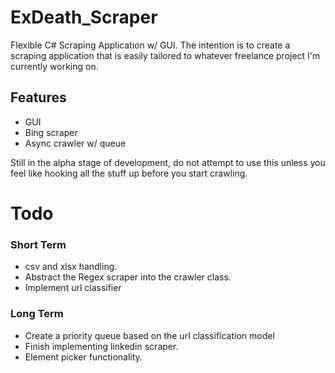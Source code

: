 # ExDeath_Scraper
Flexible C# Scraping Application w/ GUI. The intention is to create a scraping application that is easily tailored to whatever freelance project I'm currently working on.

## Features
* GUI
* Bing scraper
* Async crawler w/ queue

Still in the alpha stage of development, do not attempt to use this unless you feel like hooking all the stuff up before you start crawling.

# Todo

### Short Term
* csv and xlsx handling.
* Abstract the Regex scraper into the crawler class.
* Implement url classifier

### Long Term
* Create a priority queue based on the url classification model
* Finish implementing linkedin scraper.
* Element picker functionality.

